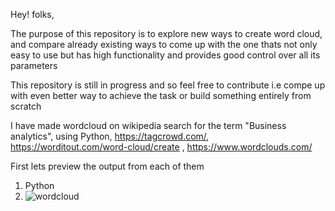 Hey! folks,

The purpose of this repository is to explore new ways to create word cloud, and compare already existing ways to come up with the one thats not only easy to use but has high functionality and provides good control over all its parameters

This repository is still in progress and so feel free to contribute i.e compe up with even better way to achieve the task or build something entirely from scratch

I have made wordcloud on wikipedia search for the term "Business analytics", using Python, https://tagcrowd.com/, https://worditout.com/word-cloud/create , https://www.wordclouds.com/

First lets preview the output from each of them 

1. Python 
2. ![wordcloud](https://user-images.githubusercontent.com/56268734/133846019-40b570e5-5122-49f4-819b-7656a6a9a625.png)
